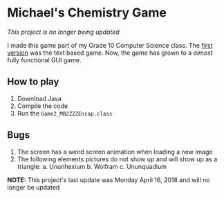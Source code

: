 # Michael's Chemistry Game

_This project is no longer being updated_

I made this game part of my Grade 10 Computer Science class. The [first version](https://github.com/michael-bateman/Chemistry-Game/tree/v1) was the text based game. Now, the game has grown to a _almost_ fully functional GUI game.

## How to play

1. Download Java
2. Compile the code
3. Run the `Game2_MB2ZZZEncap.class`

## Bugs

1. The screen has a weird screen animation when loading a new image
2. The following elements pictures do not show up and will show up as a triangle:
  a. Ununhexium
  b. Wolfram
  c. Ununquadium

__NOTE:__ This project's last update was Monday April 16, 2018 and will no longer be updated
